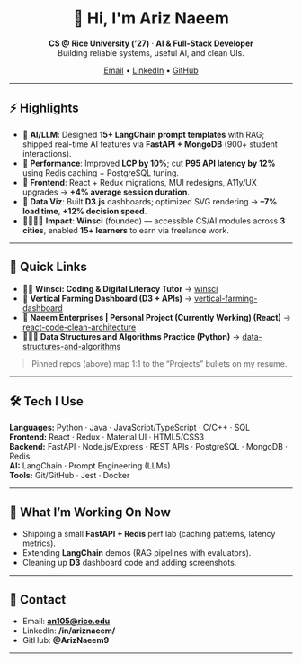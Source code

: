 <!-- Centered banner -->
<div align="center">

# 👋 Hi, I'm **Ariz Naeem**
**CS @ Rice University (’27)** · **AI & Full-Stack Developer**  
Building reliable systems, useful AI, and clean UIs.

[Email](mailto:an105@rice.edu) •
[LinkedIn](https://www.linkedin.com/in/ariznaeem/) •
[GitHub](https://github.com/ArizNaeem9)

</div>

---

## ⚡ Highlights
- 🧠 **AI/LLM**: Designed **15+ LangChain prompt templates** with RAG; shipped real-time AI features via **FastAPI + MongoDB** (900+ student interactions).
- 🚀 **Performance**: Improved **LCP by 10%**; cut **P95 API latency by 12%** using Redis caching + PostgreSQL tuning.
- 🧩 **Frontend**: React + Redux migrations, MUI redesigns, A11y/UX upgrades → **+4% average session duration**.
- 🌱 **Data Viz**: Built **D3.js** dashboards; optimized SVG rendering → **–7% load time**, **+12% decision speed**.
- 🫱🏽‍🫲🏾 **Impact**: **Winsci** (founded) — accessible CS/AI modules across **3 cities**, enabled **15+ learners** to earn via freelance work.

---

## 🔗 Quick Links
- 🧑‍🏫 **Winsci: Coding & Digital Literacy Tutor** → [winsci](https://github.com/ArizNaeem9/winsci)
- 🌿 **Vertical Farming Dashboard (D3 + APIs)** → [vertical-farming-dashboard](https://github.com/ArizNaeem9/vertical-farming-dashboard)
- 🏢 **Naeem Enterprises | Personal Project (Currently Working) (React)** → [react-code-clean-architecture](https://github.com/ArizNaeem9/react-code-clean-architecture)
- 👨🏽‍💻 **Data Structures and Algorithms Practice (Python)** -> [data-structures-and-algorithms](https://docs.google.com/document/d/1J-J1sgiojrEGdp9ZcCgKvq8I15tvZWJ1ps-ycQkjYg0/edit?tab=t.0)
  

> Pinned repos (above) map 1:1 to the “Projects” bullets on my resume.

---

## 🛠️ Tech I Use
**Languages:** Python · Java · JavaScript/TypeScript · C/C++ · SQL  
**Frontend:** React · Redux · Material UI · HTML5/CSS3  
**Backend:** FastAPI · Node.js/Express · REST APIs · PostgreSQL · MongoDB · Redis  
**AI:** LangChain · Prompt Engineering (LLMs)  
**Tools:** Git/GitHub · Jest · Docker

---

## 📌 What I’m Working On Now
- Shipping a small **FastAPI + Redis** perf lab (caching patterns, latency metrics).
- Extending **LangChain** demos (RAG pipelines with evaluators).
- Cleaning up **D3** dashboard code and adding screenshots.

---

## 📨 Contact
- Email: **an105@rice.edu**
- LinkedIn: **/in/ariznaeem/**
- GitHub: **@ArizNaeem9**

---

<!-- Optional: GitHub stats (feel free to keep/remove) -->
<!--
<div align="center">
  <img src="https://github-readme-stats.vercel.app/api?username=ArizNaeem9&show_icons=true&hide_title=true" height="140" />
  <img src="https://github-readme-stats.vercel.app/api/top-langs/?username=ArizNaeem9&layout=compact" height="140" />
</div>
-->
